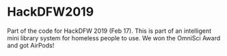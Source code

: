 # HackDFW2019
Part of the code for HackDFW 2019 (Feb 17). This is part of an intelligent mini library system for homeless people to use. We won the OmniSci Award and got AirPods!
